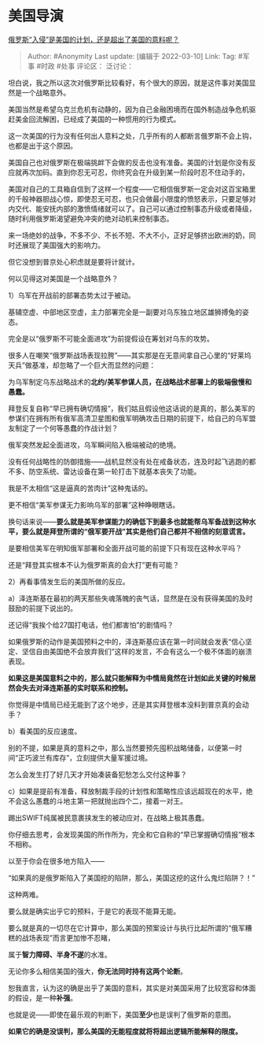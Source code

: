# 美国导演
[俄罗斯“入侵”是美国的计划，还是超出了美国的意料呢？](https://www.zhihu.com/question/520477896/answer/2382091284)

> Author: #Anonymity
> Last update: [编辑于 2022-03-10]
> Link:
> Tag: #军事 #时政 #处事
> 评论区：
> 泛讨论：

坦白说，我之所以这次对俄罗斯比较看好，有个很大的原因，就是这件事对美国显然是一个战略意外。

美国当然是希望乌克兰危机有动静的，因为自己金融困境而在国外制造战争危机驱赶美金回流解困，已经成了美国的一种惯用的行为模式。

这一次美国的行为没有任何出人意料之处，几乎所有的人都断言俄罗斯不会上钩，也都是出于这个原因。

美国自己也对俄罗斯在极端挑衅下会做的反击也没有准备。美国的计划是你没有反应就再次加码。直到你忍无可忍，你终究会在升级到某一阶段时忍不住动手的，

美国对自己的工具箱自信到了这样一个程度——它相信俄罗斯一定会对这百宝箱里的千般神器胆战心惊，即使忍无可忍，也只会做最小限度的愤怒表示，只要足够对内交代、能安抚内部的激愤情绪就可以了。自己可以通过控制事态升级或者降级，随时利用俄罗斯渴望避免冲突的绝对动机来控制事态。

来一场绝妙的战争，不多不少、不长不短、不大不小，正好足够挤出欧洲的奶，同时还展现了美国强大的影响力。

但它没想到普京处心积虑就是要将计就计。

何以见得这对美国是一个战略意外？

1）乌军在开战前的部署态势太过于被动。

基辅空虚、中部地区空虚，主力部署完全是一副要对乌东独立地区雄狮搏兔的姿态。

完全是以“俄罗斯不可能全面进攻”为前提假设在筹划对乌东的攻势。

很多人在嘲笑“俄罗斯战场表现拉胯”——其实那是在无意间拿自己心里的“好莱坞天兵”做基准，却忽略了一个巨大而显然的问题：

为乌军制定乌东战略战术的**北约/美军参谋人员，在战略战术部署上的极端傲慢和愚蠢。**

拜登反复自称“早已拥有确切情报”，我们姑且假设他这话说的是真的，那么美军的参谋们在拥有所有俄军高清卫星图和俄军明确攻击日期的前提下，给自己的乌军盟友制定了一个何等愚蠢的作战计划？

俄军突然发起全面进攻，乌军瞬间陷入极端被动的绝境。

没有任何战略性的防御措施——战机显然没有处在戒备状态，连及时起飞逃跑的都不多、防空系统、雷达设备在第一轮打击下就基本丧失了功能。

我是不太相信“这是逼真的苦肉计”这种鬼话的。

更不相信“美军参谋无力影响乌军的部署”这种睁眼瞎话。

换句话来说——**要么就是美军参谋能力的确低下到最多也就能帮乌军备战到这种水平，要么就是拜登所谓的“俄军要开战”其实是他们自己都并不相信的刻意谎言。**

是要相信美军在明知俄军部署和全面开战可能的前提下只有现在这种水平吗？

还是“拜登其实根本不认为俄罗斯真的会大打”更有可能？

2）再看事情发生后的美国所做的反应。

a）泽连斯基在最初的两天那些失魂落魄的丧气话，显然是在没有获得美国的及时鼓励的前提下说出的。

还记得“我挨个给27国打电话，他们都害怕”的剧情吗？

如果俄罗斯的动作是美国预料之中的，泽连斯基应该在第一时间就会发表“信心坚定、坚信自由美国绝不会放弃我们”这样的发言，不会有这么一个极不体面的崩溃表现。

**如果这是美国意料之中的，那么就只能解释为中情局竟然在计划如此关键的时候居然会失去对泽连斯基的实时联系和控制。**

你觉得是中情局已经无能到了这个地步，还是其实拜登根本没料到普京真的会动手？

b）看美国的反应速度。

别的不提，如果是真的意料之中，那么当然要预先囤积战略储备，以便第一时间“正巧波兰有库存”，立刻提供大量军援过境。

怎么会发生打了好几天才开始凑装备犯愁怎么交付这种事？

c）如果是提前有准备，释放制裁手段的计划性和策略性应该远超现在的水平，绝不会这么愚蠢的斗地主第一把就抛出四个二，接着一对王。

踢出SWIFT纯属被民意裹挟发生的被动应对，在战略上极其愚蠢。

你仔细去思考，会发现美国的所作所为，完全和它自称的“早已掌握确切情报”根本不相称。

以至于你会在很多地方陷入——

“如果真的是俄罗斯陷入了美国挖的陷阱，那么，美国这挖的这什么鬼烂陷阱？！”

这种两难。

要么就是确实出乎它的预料，于是它的表现不能算无能。

要么就是真的一切尽在它计算中，那么美国的预案设计与执行比起所谓的“俄军糟糕的战场表现”而言更加惨不忍睹，

属于**智力障碍、半身不遂**的水准。

无论你多么相信美国的强大，**你无法同时持有这两个论断**。

恕我直言，认为这的确是出乎了美国的意料，其实是对美国采用了比较宽容和体面的假设，是一种**补强**。

也就是说——即使在最乐观的判断下，美国**至少**也是误判了俄罗斯的意图。

**如果它的确是没误判，那么美国的无能程度就将将超出逻辑所能解释的限度。**
